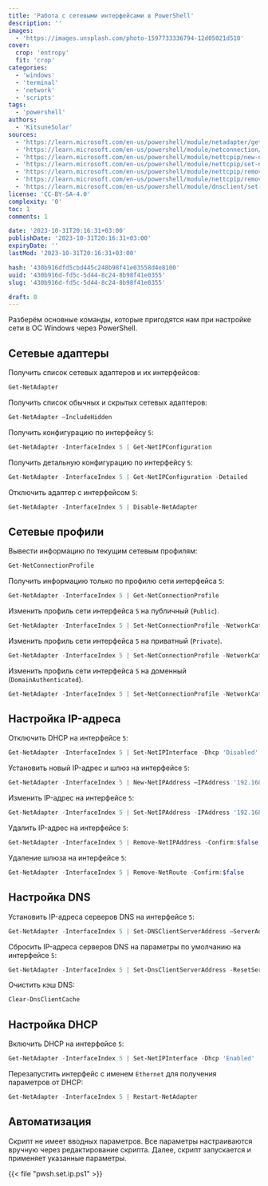 ```yaml
---
title: 'Работа с сетевыми интерфейсами в PowerShell'
description: ''
images:
  - 'https://images.unsplash.com/photo-1597733336794-12d05021d510'
cover:
  crop: 'entropy'
  fit: 'crop'
categories:
  - 'windows'
  - 'terminal'
  - 'network'
  - 'scripts'
tags:
  - 'powershell'
authors:
  - 'KitsuneSolar'
sources:
  - 'https://learn.microsoft.com/en-us/powershell/module/netadapter/get-netadapter'
  - 'https://learn.microsoft.com/en-us/powershell/module/netconnection/get-netconnectionprofile'
  - 'https://learn.microsoft.com/en-us/powershell/module/nettcpip/new-netipaddress'
  - 'https://learn.microsoft.com/en-us/powershell/module/nettcpip/set-netipinterface'
  - 'https://learn.microsoft.com/en-us/powershell/module/nettcpip/remove-netipaddress'
  - 'https://learn.microsoft.com/en-us/powershell/module/nettcpip/remove-netroute'
  - 'https://learn.microsoft.com/en-us/powershell/module/dnsclient/set-dnsclientserveraddress'
license: 'CC-BY-SA-4.0'
complexity: '0'
toc: 1
comments: 1

date: '2023-10-31T20:16:31+03:00'
publishDate: '2023-10-31T20:16:31+03:00'
expiryDate: ''
lastMod: '2023-10-31T20:16:31+03:00'

hash: '430b916dfd5cbd445c248b98f41e03558d4e8100'
uuid: '430b916d-fd5c-5d44-8c24-8b98f41e0355'
slug: '430b916d-fd5c-5d44-8c24-8b98f41e0355'

draft: 0
---
```


Разберём основные команды, которые пригодятся нам при настройке сети в ОС Windows через PowerShell.

<!--more-->

## Сетевые адаптеры

Получить список сетевых адаптеров и их интерфейсов:

```powershell
Get-NetAdapter
```

Получить список обычных и скрытых сетевых адаптеров:

```powershell
Get-NetAdapter –IncludeHidden
```

Получить конфигурацию по интерфейсу `5`:

```powershell
Get-NetAdapter -InterfaceIndex 5 | Get-NetIPConfiguration
```

Получить детальную конфигурацию по интерфейсу `5`:

```powershell
Get-NetAdapter -InterfaceIndex 5 | Get-NetIPConfiguration -Detailed
```

Отключить адаптер с интерфейсом `5`:

```powershell
Get-NetAdapter -InterfaceIndex 5 | Disable-NetAdapter
```

## Сетевые профили

Вывести информацию по текущим сетевым профилям:

```powershell
Get-NetConnectionProfile
```

Получить информацию только по профилю сети интерфейса `5`:

```powershell
Get-NetAdapter -InterfaceIndex 5 | Get-NetConnectionProfile
```

Изменить профиль сети интерфейса `5` на публичный (`Public`).

```powershell
Get-NetAdapter -InterfaceIndex 5 | Set-NetConnectionProfile -NetworkCategory 'Public'
```

Изменить профиль сети интерфейса `5` на приватный (`Private`).

```powershell
Get-NetAdapter -InterfaceIndex 5 | Set-NetConnectionProfile -NetworkCategory 'Private'
```

Изменить профиль сети интерфейса `5` на доменный (`DomainAuthenticated`).

```powershell
Get-NetAdapter -InterfaceIndex 5 | Set-NetConnectionProfile -NetworkCategory 'DomainAuthenticated'
```

## Настройка IP-адреса

Отключить DHCP на интерфейсе `5`:

```powershell
Get-NetAdapter -InterfaceIndex 5 | Set-NetIPInterface -Dhcp 'Disabled'
```

Установить новый IP-адрес и шлюз на интерфейсе `5`:

```powershell
Get-NetAdapter -InterfaceIndex 5 | New-NetIPAddress –IPAddress '192.168.0.10' -PrefixLength '24' -DefaultGateway '192.168.0.1'
```

Изменить IP-адрес на интерфейсе `5`:

```powershell
Get-NetAdapter -InterfaceIndex 5 | Set-NetIPAddress -IPAddress '192.168.0.12'
```

Удалить IP-адрес на интерфейсе `5`:

```powershell
Get-NetAdapter -InterfaceIndex 5 | Remove-NetIPAddress -Confirm:$false
```

Удаление шлюза на интерфейсе `5`:

```powershell
Get-NetAdapter -InterfaceIndex 5 | Remove-NetRoute -Confirm:$false
```

## Настройка DNS

Установить IP-адреса серверов DNS на интерфейсе `5`:

```powershell
Get-NetAdapter -InterfaceIndex 5 | Set-DNSClientServerAddress –ServerAddresses ('192.168.0.2','192.168.1.2')
```

Сбросить IP-адреса серверов DNS на параметры по умолчанию на интерфейсе `5`:

```powershell
Get-NetAdapter -InterfaceIndex 5 | Set-DnsClientServerAddress -ResetServerAddresses
```

Очистить кэш DNS:

```powershell
Clear-DnsClientCache
```

## Настройка DHCP

Включить DHCP на интерфейсе `5`:

```powershell
Get-NetAdapter -InterfaceIndex 5 | Set-NetIPInterface -Dhcp 'Enabled'
```

Перезапустить интерфейс с именем `Ethernet` для получения параметров от DHCP:

```powershell
Get-NetAdapter -InterfaceIndex 5 | Restart-NetAdapter
```

## Автоматизация

Скрипт не имеет вводных параметров. Все параметры настраиваются вручную через редактирование скрипта. Далее, скрипт запускается и применяет указанные параметры.

{{< file "pwsh.set.ip.ps1" >}}
